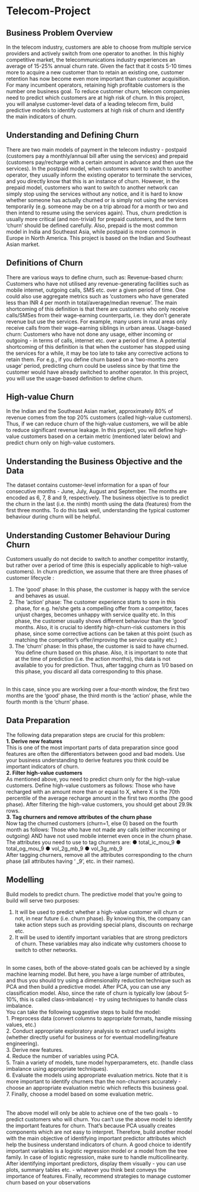 # Telecom-Project

## Business Problem Overview
In the telecom industry, customers are able to choose from multiple service providers and actively switch
from one operator to another. In this highly competitive market, the telecommunications industry
experiences an average of 15-25% annual churn rate. Given the fact that it costs 5-10 times more to
acquire a new customer than to retain an existing one, customer retention has now become even more
important than customer acquisition.
For many incumbent operators, retaining high profitable customers is the number one business goal.
To reduce customer churn, telecom companies need to predict which customers are at high risk of
churn.
In this project, you will analyse customer-level data of a leading telecom firm, build predictive models to
identify customers at high risk of churn and identify the main indicators of churn.

## Understanding and Defining Churn
There are two main models of payment in the telecom industry - postpaid (customers pay a
monthly/annual bill after using the services) and prepaid (customers pay/recharge with a certain amount in
advance and then use the services).
In the postpaid model, when customers want to switch to another operator, they usually inform the existing
operator to terminate the services, and you directly know that this is an instance of churn.
However, in the prepaid model, customers who want to switch to another network can simply stop using the
services without any notice, and it is hard to know whether someone has actually churned or is simply not
using the services temporarily (e.g. someone may be on a trip abroad for a month or two and then intend to
resume using the services again).
Thus, churn prediction is usually more critical (and non-trivial) for prepaid customers, and the term ‘churn’
should be defined carefully. Also, prepaid is the most common model in India and Southeast Asia, while
postpaid is more common in Europe in North America.
This project is based on the Indian and Southeast Asian market.

## Definitions of Churn
There are various ways to define churn, such as:
Revenue-based churn: Customers who have not utilised any revenue-generating facilities such as mobile
internet, outgoing calls, SMS etc. over a given period of time. One could also use aggregate metrics such
as ‘customers who have generated less than INR 4 per month in total/average/median revenue’.
The main shortcoming of this definition is that there are customers who only receive calls/SMSes from their
wage-earning counterparts, i.e. they don’t generate revenue but use the services. For example, many users
in rural areas only receive calls from their wage-earning siblings in urban areas.
Usage-based churn: Customers who have not done any usage, either incoming or outgoing - in terms of
calls, internet etc. over a period of time.
A potential shortcoming of this definition is that when the customer has stopped using the services for a
while, it may be too late to take any corrective actions to retain them. For e.g., if you define churn based on
a ‘two-months zero usage’ period, predicting churn could be useless since by that time the customer would
have already switched to another operator.
In this project, you will use the usage-based definition to define churn.

## High-value Churn
In the Indian and the Southeast Asian market, approximately 80% of revenue comes from the top 20%
customers (called high-value customers). Thus, if we can reduce churn of the high-value customers, we will
be able to reduce significant revenue leakage.
In this project, you will define high-value customers based on a certain metric (mentioned later below) and
predict churn only on high-value customers.

## Understanding the Business Objective and the Data
The dataset contains customer-level information for a span of four consecutive months - June, July, August
and September. The months are encoded as 6, 7, 8 and 9, respectively.
The business objective is to predict the churn in the last (i.e. the ninth) month using the data (features)
from the first three months. To do this task well, understanding the typical customer behaviour during churn
will be helpful.

## Understanding Customer Behaviour During Churn
Customers usually do not decide to switch to another competitor instantly, but rather over a period of time
(this is especially applicable to high-value customers). In churn prediction, we assume that there are three
phases of customer lifecycle :
  1. The ‘good’ phase: In this phase, the customer is happy with the service and behaves as usual.<br>
  2. The ‘action’ phase: The customer experience starts to sore in this phase, for e.g. he/she gets a
     compelling offer from a competitor, faces unjust charges, becomes unhappy with service quality
     etc. In this phase, the customer usually shows different behaviour than the ‘good’ months. Also, it is
     crucial to identify high-churn-risk customers in this phase, since some corrective actions can be
     taken at this point (such as matching the competitor’s offer/improving the service quality etc.)<br>
  3. The ‘churn’ phase: In this phase, the customer is said to have churned. You define churn based on
     this phase. Also, it is important to note that at the time of prediction (i.e. the action months), this data
     is not available to you for prediction. Thus, after tagging churn as 1/0 based on this phase, you
     discard all data corresponding to this phase.
<br>
In this case, since you are working over a four-month window, the first two months are the ‘good’ phase, the
third month is the ‘action’ phase, while the fourth month is the ‘churn’ phase.

## Data Preparation
The following data preparation steps are crucial for this problem:<br> 
  **1. Derive new features**<br>
    This is one of the most important parts of data preparation since good features are often the
    differentiators between good and bad models. Use your business understanding to derive features
    you think could be important indicators of churn.<br>
  **2. Filter high-value customers**<br>
    As mentioned above, you need to predict churn only for the high-value customers. Define high-value
    customers as follows: Those who have recharged with an amount more than or equal to X, where X
    is the 70th percentile of the average recharge amount in the first two months (the good phase).
    After filtering the high-value customers, you should get about 29.9k rows. <br>
   **3. Tag churners and remove attributes of the churn phase**<br>
    Now tag the churned customers (churn=1, else 0) based on the fourth month as follows: Those who
    have not made any calls (either incoming or outgoing) AND have not used mobile internet even
    once in the churn phase. The attributes you need to use to tag churners are:
    ● total_ic_mou_9
    ● total_og_mou_9
    ● vol_2g_mb_9
    ● vol_3g_mb_9
   <br>
After tagging churners, remove all the attributes corresponding to the churn phase (all
attributes having ‘ _9’, etc. in their names).

## Modelling
Build models to predict churn. The predictive model that you’re going to build will serve two purposes:<br>
  1. It will be used to predict whether a high-value customer will churn or not, in near future (i.e. churn
phase). By knowing this, the company can take action steps such as providing special plans,
discounts on recharge etc. <br>
  2. It will be used to identify important variables that are strong predictors of churn. These variables
  may also indicate why customers choose to switch to other networks.
  <br>
In some cases, both of the above-stated goals can be achieved by a single machine learning model. But
here, you have a large number of attributes, and thus you should try using a dimensionality reduction
technique such as PCA and then build a predictive model. After PCA, you can use any classification model.
Also, since the rate of churn is typically low (about 5-10%, this is called class-imbalance) - try using
techniques to handle class imbalance.
<br>
You can take the following suggestive steps to build the model:<br>
  1. Preprocess data (convert columns to appropriate formats, handle missing values, etc.)<br>
  2. Conduct appropriate exploratory analysis to extract useful insights (whether directly useful for
  business or for eventual modelling/feature engineering).<br>
  3. Derive new features.<br>
  4. Reduce the number of variables using PCA.<br>
  5. Train a variety of models, tune model hyperparameters, etc. (handle class imbalance using
  appropriate techniques).<br>
  6. Evaluate the models using appropriate evaluation metrics. Note that it is more important to identify
  churners than the non-churners accurately - choose an appropriate evaluation metric which reflects
  this business goal.<br>
  7. Finally, choose a model based on some evaluation metric.<br>

<br>
<br>
The above model will only be able to achieve one of the two goals - to predict customers who will churn.
You can’t use the above model to identify the important features for churn. That’s because PCA usually
creates components which are not easy to interpret.
Therefore, build another model with the main objective of identifying important predictor attributes which
help the business understand indicators of churn. A good choice to identify important variables is a logistic
regression model or a model from the tree family. In case of logistic regression, make sure to handle
multicollinearity.
After identifying important predictors, display them visually - you can use plots, summary tables etc. -
whatever you think best conveys the importance of features.
Finally, recommend strategies to manage customer churn based on your observations

